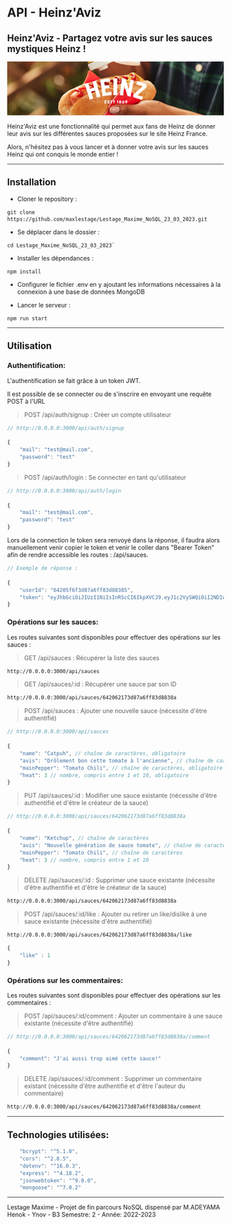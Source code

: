 # API - Heinz'Aviz

## Heinz'Aviz - Partagez votre avis sur les sauces mystiques Heinz !

![Heinz](https://github.com/maxlestage/Lestage_Maxime_NoSQL_23_03_2023/blob/master/img/MUSTARD-hot-dog-MASTER.jpg?raw=true)

Heinz'Aviz est une fonctionnalité qui permet aux fans de Heinz de donner leur avis sur les différentes sauces proposées sur le site Heinz France.

Alors, n'hésitez pas à vous lancer et à donner votre avis sur les sauces Heinz qui ont conquis le monde entier !

---

## Installation

- Cloner le repository :

```shell
git clone https://github.com/maxlestage/Lestage_Maxime_NoSQL_23_03_2023.git
```

- Se déplacer dans le dossier :

```shell
cd Lestage_Maxime_NoSQL_23_03_2023`
```

- Installer les dépendances :

```shell
npm install
```

- Configurer le fichier .env en y ajoutant les informations nécessaires à la connexion à une base de données MongoDB

- Lancer le serveur :

```shell
npm run start
```

---

## Utilisation

### Authentification:

L'authentification se fait grâce à un token JWT.

Il est possible de se connecter ou de s'inscrire en envoyant une requête POST à l'URL

> POST /api/auth/signup : Créer un compte utilisateur

```js
// http://0.0.0.0:3000/api/auth/signup

{
	"mail": "test@mail.com",
	"password": "test"
}
```

> POST /api/auth/login : Se connecter en tant qu'utilisateur

```js
// http://0.0.0.0:3000/api/auth/login

{
    "mail": "test@mail.com",
	"password": "test"
}

```

Lors de la connection le token sera renvoyé dans la réponse, il faudra alors manuellement venir copier le token et venir le coller dans "Bearer Token" afin de rendre accessible les routes : /api/sauces.

```js
// Exemple de réponse :

{
	"userId": "64205f6f3d87a6ff83d88385",
	"token": "eyJhbGciOiJIUzI1NiIsInR5cCI6IkpXVCJ9.eyJ1c2VySWQiOiI2NDIwNWY2ZjNkODdhNmZmODNkODgzODUiLCJpYXQiOjE2Nzk4NDMzMDksImV4cCI6MTY3OTkyOTcwOX0.jHGsLjQq8m6ZWccUxQVaBlBeEPw8kSerDj05x1TJ7p8"
}
```

### Opérations sur les sauces:

Les routes suivantes sont disponibles pour effectuer des opérations sur les sauces :

> GET /api/sauces : Récupérer la liste des sauces

```txt
http://0.0.0.0:3000/api/sauces
```

> GET /api/sauces/:id : Récupérer une sauce par son ID

```txt
http://0.0.0.0:3000/api/sauces/642062173d87a6ff83d8838a
```

> POST /api/sauces : Ajouter une nouvelle sauce (nécessite d'être authentifié)

```js
// http://0.0.0.0:3000/api/sauces

{
	"name": "Catpuh", // chaîne de caractères, obligatoire
	"avis": "Drôlement bon cette tomate à l'ancienne", // chaîne de caractères, obligatoire
	"mainPepper": "Tomato Chili", // chaîne de caractères, obligatoire
	"heat": 3 // nombre, compris entre 1 et 10, obligatoire
}
```

> PUT /api/sauces/:id : Modifier une sauce existante (nécessite d'être authentifié et d'être le créateur de la sauce)

```js
// http://0.0.0.0:3000/api/sauces/642062173d87a6ff83d8838a

{
	"name": "Ketchup", // chaîne de caractères
	"avis": "Nouvelle génération de sauce tomate", // chaîne de caractères
	"mainPepper": "Tomato Chili", // chaîne de caractères
	"heat": 3 // nombre, compris entre 1 et 10
}
```

> DELETE /api/sauces/:id : Supprimer une sauce existante (nécessite d'être authentifié et d'être le créateur de la sauce)

```txt
http://0.0.0.0:3000/api/sauces/642062173d87a6ff83d8838a
```

> POST /api/sauces/:id/like : Ajouter ou retirer un like/dislike à une sauce existante (nécessite d'être authentifié)

```txt
http://0.0.0.0:3000/api/sauces/642062173d87a6ff83d8838a/like
```

```js
{
    "like" : 1
}
```

### Opérations sur les commentaires:

Les routes suivantes sont disponibles pour effectuer des opérations sur les commentaires :

> POST /api/sauces/:id/comment : Ajouter un commentaire à une sauce existante (nécessite d'être authentifié)

```js
// http://0.0.0.0:3000/api/sauces/642062173d87a6ff83d8838a/comment

{
	"comment": "J'ai aussi trop aimé cette sauce!"
}
```

> DELETE /api/sauces/:id/comment : Supprimer un commentaire existant (nécessite d'être authentifié et d'être l'auteur du commentaire)

```txt
http://0.0.0.0:3000/api/sauces/642062173d87a6ff83d8838a/comment
```

---

## Technologies utilisées:

```js
	"bcrypt": "^5.1.0",
	"cors": "^2.8.5",
	"dotenv": "^16.0.3",
	"express": "^4.18.2",
	"jsonwebtoken": "^9.0.0",
	"mongoose": "^7.0.2"
```

---

Lestage Maxime - Projet de fin parcours NoSQL dispensé par M.ADEYAMA Henok - Ynov - B3 Semestre: 2 - Année: 2022-2023

